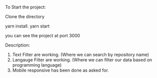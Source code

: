 To Start the project:

Clone the directory

yarn install.
yarn start


you can see the project at port 3000 


Description: 

1) Text Filter are working. (Where we can search by repository name)
2) Langauge Filter are working. (Where we can filter our data based on programming language)
3) Mobile responsive has been done as asked for.
